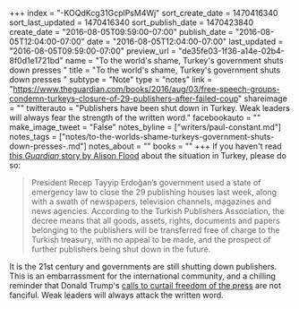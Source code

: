 +++
index = "-KOQdKcg31GcplPsM4Wj"
sort_create_date = 1470416340
sort_last_updated = 1470416340
sort_publish_date = 1470423840
create_date = "2016-08-05T09:59:00-07:00"
publish_date = "2016-08-05T12:04:00-07:00"
date = "2016-08-05T12:04:00-07:00"
last_updated = "2016-08-05T09:59:00-07:00"
preview_url = "de35fe03-1f36-a14e-02b4-8f0d1e1721bd"
name = "To the world's shame, Turkey's government shuts down presses "
title = "To the world's shame, Turkey's government shuts down presses "
subtype = "Note"
type = "notes"
link = "https://www.theguardian.com/books/2016/aug/03/free-speech-groups-condemn-turkeys-closure-of-29-publishers-after-failed-coup"
shareimage = ""
twitterauto = "Publishers have been shut down in Turkey. Weak leaders will always fear the strength of the written word."
facebookauto = ""
make_image_tweet = "False"
notes_byline = ["writers/paul-constant.md"]
notes_tags = ["notes/to-the-worlds-shame-turkeys-government-shuts-down-presses-.md"]
notes_about = ""
books = ""
+++
If you haven't read [this *Guardian* story by Alison Flood](https://www.theguardian.com/books/2016/aug/03/free-speech-groups-condemn-turkeys-closure-of-29-publishers-after-failed-coup) about the situation in Turkey, please do so:

<blockquote>President Recep Tayyip Erdoğan’s government used a state of emergency law to close the 29 publishing houses last week, along with a swath of newspapers, television channels, magazines and news agencies. According to the Turkish Publishers Association, the decree means that all goods, assets, rights, documents and papers belonging to the publishers will be transferred free of charge to the Turkish treasury, with no appeal to be made, and the prospect of further publishers being shut down in the future.</blockquote>

It is the 21st century and governments are still shutting down publishers. This is an embarrassment for the international community, and a chilling reminder that Donald Trump's [calls to curtail freedom of the press](http://www.slate.com/articles/news_and_politics/interrogation/2016/03/donald_trump_vs_the_media_how_he_could_curtail_freedom_of_the_press_as_president.html) are not fanciful. Weak leaders will always attack the written word.